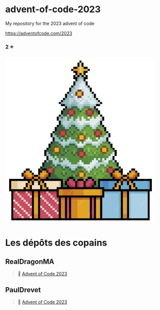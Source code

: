 
# advent-of-code-2023
My repository for the 2023 advent of code

<a>https://adventofcode.com/2023
### 2 ⭐

![This is a fir image.](/assets/fir.png "This is a fir image.")

# Les dépôts des copains

## RealDragonMA

> 🎄 [Advent of Code 2023](https://github.com/RealDragonMA/Advent-of-code-2023)

## PaulDrevet

> 🎁 [Advent of Code 2023](https://github.com/PaulDrevet/advent_of_code_2023)
